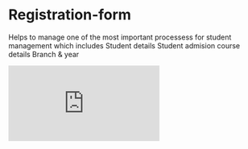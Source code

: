 # Registration-form
Helps to manage one of the most important processess for student management which includes 
                          Student details
                          Student admision
                          course details
                          Branch & year
                          
                          
  ![image](http://192.168.2.76:5500/form.html)

